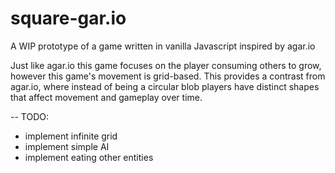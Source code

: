 # square-gar.io
A WIP prototype of a game written in vanilla Javascript inspired by agar.io

Just like agar.io this game focuses on the player consuming others to grow, however this game's movement is grid-based. This provides a contrast from agar.io, where instead of being a circular blob players have distinct shapes that affect movement and gameplay over time.

-- TODO: 
  - implement infinite grid
  - implement simple AI
  - implement eating other entities
